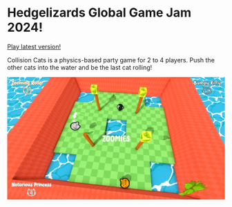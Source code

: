 # Hedgelizards Global Game Jam 2024!

[Play latest version!](https://hedgelizards.github.io/ggj24/)

Collision Cats is a physics-based party game for 2 to 4 players. Push the other cats into the water and be the last cat rolling!

![collision cats gameplay with zoomies](img/zoomies.png)
